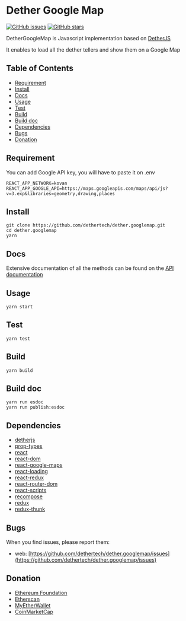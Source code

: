 # Dether Google Map

[![GitHub issues](https://img.shields.io/github/issues/dethertech/dether.googlemap.svg)](https://github.com/dethertech/dether.googlemap/issues)
[![GitHub stars](https://img.shields.io/github/stars/dethertech/dether.googlemap.svg)](https://github.com/dethertech/dether.googlemap/stargazers)


DetherGoogleMap is Javascript implementation based on [DetherJS](https://github.com/dethertech/dether.js)

It enables to load all the dether tellers and show them on a Google Map


## Table of Contents

* [Requirement](#requirement)
* [Install](#install)
* [Docs](#doc)
* [Usage](#Usage)
* [Test](#test)
* [Build](#build)
* [Build doc](#build-doc)
* [Dependencies](#dependencies)
* [Bugs](#bugs)
* [Donation](#donation)

## Requirement

You can add Google API key, you will have to paste it on .env
```
REACT_APP_NETWORK=kovan
REACT_APP_GOOGLE_API=https://maps.googleapis.com/maps/api/js?v=3.exp&libraries=geometry,drawing,places

```

## Install

```
git clone https://github.com/dethertech/dether.googlemap.git
cd dether.googlemap
yarn
```

## Docs

Extensive documentation of all the methods can be found on the [API documentation](https://dethertech.github.io/dether.googlemap)

## Usage

```
yarn start
```

## Test
```
yarn test
```

## Build
```
yarn build
```

## Build doc
```
yarn run esdoc
yarn run publish:esdoc
```

## Dependencies

* [detherjs](https://github.com/dethertech/dether.js)
* [prop-types](https://github.com/facebook/prop-types)
* [react](https://github.com/facebook/react)
* [react-dom](https://github.com/facebook/react)
* [react-google-maps](https://github.com/tomchentw/react-google-maps)
* [react-loading](https://github.com/fakiolinho/react-loading)
* [react-redux](https://github.com/reactjs/react-redux)
* [react-router-dom](https://github.com/ReactTraining/react-router)
* [react-scripts](https://github.com/facebookincubator/create-react-app)
* [recompose](https://github.com/acdlite/recompose)
* [redux](https://github.com/reactjs/redux)
* [redux-thunk](https://github.com/gaearon/redux-thunk)

## Bugs

When you find issues, please report them:

* web: [https://github.com/dethertech/dether.googlemap/issues](https://github.com/dethertech/dether.googlemap/issues)


## Donation
* [Ethereum Foundation](https://ethereum.org/donate)
* [Etherscan](https://etherscan.io/address/0x71c7656ec7ab88b098defb751b7401b5f6d8976f)
* [MyEtherWallet](https://etherscan.io/address/0x7cB57B5A97eAbe94205C07890BE4c1aD31E486A8)
* [CoinMarketCap](https://etherscan.io/address/0x0074709077B8AE5a245E4ED161C971Dc4c3C8E2B)
